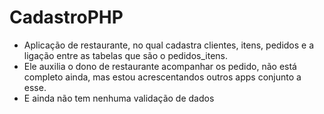 # CadastroPHP
- Aplicação de restaurante, no qual cadastra clientes, itens, pedidos e a ligação entre as tabelas que são o pedidos_itens.
- Ele auxilia o dono de restaurante acompanhar os pedido, não está completo ainda, mas estou acrescentandos outros apps conjunto a esse.
- E ainda não tem nenhuma validação de dados

